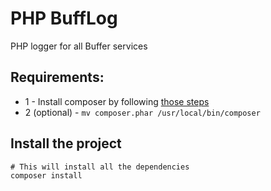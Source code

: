 # PHP BuffLog

PHP logger for all Buffer services

## Requirements:

- 1 - Install composer by following [those steps](https://getcomposer.org/download/)
- 2 (optional) - `mv composer.phar /usr/local/bin/composer`


## Install the project

```
# This will install all the dependencies
composer install
```
